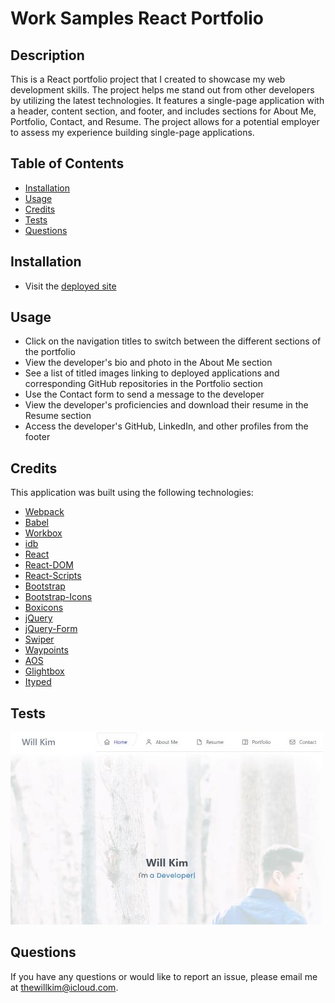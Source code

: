# Work Samples React Portfolio

## Description

This is a React portfolio project that I created to showcase my web development skills. The project helps me stand out from other developers by utilizing the latest technologies. It features a single-page application with a header, content section, and footer, and includes sections for About Me, Portfolio, Contact, and Resume. The project allows for a potential employer to assess my experience building single-page applications.

## Table of Contents

- [Installation](#installation)
- [Usage](#usage)
- [Credits](#credits)
- [Tests](#tests)
- [Questions](#questions)

## Installation

- Visit the [deployed site](https://william-kim.com/)

## Usage

- Click on the navigation titles to switch between the different sections of the portfolio
- View the developer's bio and photo in the About Me section
- See a list of titled images linking to deployed applications and corresponding GitHub repositories in the Portfolio section
- Use the Contact form to send a message to the developer
- View the developer's proficiencies and download their resume in the Resume section
- Access the developer's GitHub, LinkedIn, and other profiles from the footer

## Credits

This application was built using the following technologies:

- [Webpack](https://webpack.js.org/)
- [Babel](https://babeljs.io/)
- [Workbox](https://developers.google.com/web/tools/workbox)
- [idb](https://github.com/jakearchibald/idb)
- [React](https://reactjs.org/) 
- [React-DOM](https://reactjs.org/docs/react-dom.html) 
- [React-Scripts](https://github.com/facebook/create-react-app) 
- [Bootstrap](https://getbootstrap.com/) 
- [Bootstrap-Icons](https://icons.getbootstrap.com/) 
- [Boxicons](https://boxicons.com/) 
- [jQuery](https://jquery.com/) 
- [jQuery-Form](https://github.com/jquery-form/form) 
- [Swiper](https://swiperjs.com/) 
- [Waypoints](https://github.com/imakewebthings/waypoints) 
- [AOS](https://michalsnik.github.io/aos/) 
- [Glightbox](https://github.com/biati-digital/glightbox) 
- [Ityped](https://ityped.surge.sh/) 

## Tests

![Screenshot](/src/components/assets/screenshot.jpg)

## Questions

If you have any questions or would like to report an issue, please email me at [thewillkim@icloud.com](mailto:thewillkim@icloud.com).
